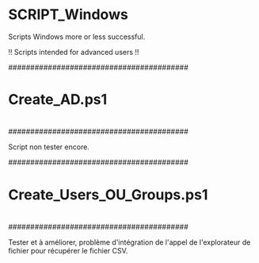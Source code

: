 # SCRIPT_Windows

Scripts Windows more or less successful.

!! Scripts intended for advanced users !!


#########################################
#
# Create_AD.ps1
#
#########################################

Script non tester encore.



#########################################
#
# Create_Users_OU_Groups.ps1
#
#########################################

Tester et à améliorer, problème d'intégration de l'appel de l'explorateur de fichier pour récupérer le fichier CSV.

